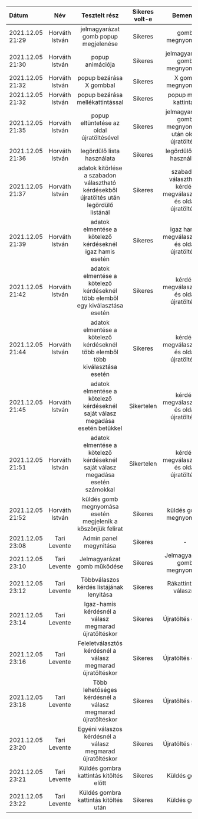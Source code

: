 | Dátum | Név | Tesztelt rész | Sikeres volt-e | Bemenet | Várt kimenet | Tényleges kimenet |
| :---  | :--:| :----:        |  :-----:        | :------: | :------: | :----: |
| 2021.12.05 21:29 | Horváth István | jelmagyarázat gomb popup megjelenése | Sikeres | gomb megnyomása | popup megjelenése | popup megjelent |
| 2021.12.05 21:30 | Horváth István | popup animációja | Sikeres | jelmagyarázat gomb megnyomása | becsúszással megjelenik a popup | becsúszással megjelent a popup |
| 2021.12.05 21:32 | Horváth István | popup bezárása X gombbal | Sikeres | X gomb megnyomása | eltűnik a popup | eltűnt a popup |
| 2021.12.05 21:32 | Horváth István | popup bezárása mellékattintással | Sikeres | popup mellé kattintás | bezáródik a popup | bezáródott a popup |
| 2021.12.05 21:35 | Horváth István | popup eltüntetése az oldal újratöltésével | Sikeres | jelmagyarázat gomb megnyomása után oldal újratöltése | eltűnik a popup | eltűnt a popup |
| 2021.12.05 21:36 | Horváth István | legördülő lista használata | Sikeres | legördülő lista használata | működik | működött |
| 2021.12.05 21:37 | Horváth István | adatok kitörlése a szabadon választható kérdésekből újratöltés után legördülő listánál | Sikeres | szabadon választható kérdés megválaszolása és oldal újratöltése | eltűnik az adat | eltűnt az adat |
| 2021.12.05 21:39 | Horváth István | adatok elmentése a kötelező kérdéseknél igaz hamis esetén | Sikeres | igaz hamis megválaszolása és oldal újratöltése | megmarad a beírt adat | megmaradt a beírt adat |
| 2021.12.05 21:42 | Horváth István | adatok elmentése a kötelező kérdéseknél több elemből egy kiválasztása esetén | Sikeres | kérdés megválaszolása és oldal újratöltése | megmarad a beírt adat | megmaradt a beírt adat |
| 2021.12.05 21:44 | Horváth István | adatok elmentése a kötelező kérdéseknél több elemből több kiválasztása esetén  | Sikeres | kérdés megválaszolása és oldal újratöltése | megmarad a beírt adat | megmaradt a beírt adat |
| 2021.12.05 21:45 | Horváth István | adatok elmentése a kötelező kérdéseknél saját válasz megadása esetén betűkkel | Sikertelen | kérdés megválaszolása és oldal újratöltése | megmarad a beírt adat | nem maradt meg a beírt adat |
| 2021.12.05 21:51 | Horváth István | adatok elmentése a kötelező kérdéseknél saját válasz megadása esetén számokkal | Sikertelen | kérdés megválaszolása és oldal újratöltése | megmarad a beírt adat | nem maradt meg a beírt adat |
| 2021.12.05 21:52 | Horváth István | küldés gomb megnyomása esetén megjelenik a köszönjük felirat | Sikeres | küldés gomb megnyomása | megjelenik a köszönjük felirat | megjelent a köszönjük felirat |
| 2021.12.05 23:08 | Tari Levente | Admin panel megynitása | Sikeres | - | Admin panel megjelenik | Admin panel megjelenik |
| 2021.12.05 23:10 | Tari Levente | Jelmagyarázat gomb működése | Sikeres | Jelmagyarázat gomb megnyomása | Felugrik a jelmagyarázat | Felugrik a jelmagyarázat |
| 2021.12.05 23:12 | Tari Levente | Többválaszos kérdés listájának lenyitása | Sikeres | Rákattintás a válaszra | Megjelennek a válaszlehetőségek | Megjelennek a válaszlehetőségek |
| 2021.12.05 23:14 | Tari Levente | Igaz-hamis kérdésnél a válasz megmarad újratöltéskor | Sikeres | Újratöltés gomb | Megmarad a válasz | Megmarad a válasz |
| 2021.12.05 23:16 | Tari Levente | Feleletválasztós kérdésnél a válasz megmarad újratöltéskor | Sikeres | Újratöltés gomb | Megmarad a válasz | Megmarad a válasz |
| 2021.12.05 23:18 | Tari Levente | Több lehetőséges kérdésnél a válasz megmarad újratöltéskor | Sikeres | Újratöltés gomb | Megmarad a válasz | Megmarad a válasz |
| 2021.12.05 23:20 | Tari Levente | Egyéni válaszos kérdésnél a válasz megmarad újratöltéskor | Sikeres | Újratöltés gomb | Megmarad a válasz | Megmarad a válasz |
| 2021.12.05 23:21 | Tari Levente | Küldés gombra kattintás kitöltés előtt | Sikeres | Küldés gomb | Visszadob egy kötelező kérdésre | Visszadob egy kötelező kérdésre |
| 2021.12.05 23:22 | Tari Levente | Küldés gombra kattintás kitöltés után | Sikeres | Küldés gomb | Megjelenik a sikeres kitöltés | Megjelenik a sikeres kitöltés |
